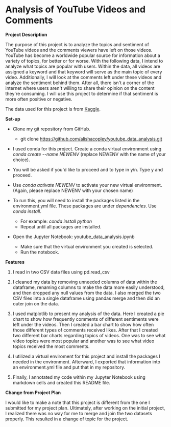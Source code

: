 # **Analysis of YouTube Videos and Comments** #

**Project Description**

The purpose of this project is to analyze the topics and sentiment of YouTube videos and the comments viewers have left on those videos. YouTube has become a worldwide popular source for information about a variety of topics, for better or for worse. With the following data, I intend to analyze what topics are popular with users. Within the data, all videos are assigned a keyword and that keyword will serve as the main topic of every video. Additionally, I will look at the comments left under these videos and analyze the sentiment behind them. After all, there isn't a corner of the internet where users aren't willing to share their opinion on the content they're consuming. I will use this project to determine if that sentiment is more often positive or negative.

The data used for this project is from [Kaggle](https://www.kaggle.com/datasets/advaypatil/youtube-statistics).

**Set-up**

* Clone my git repository from GitHub.
    * git clone https://github.com/alishacopley/youtube_data_analysis.git

* I used conda for this project. Create a conda virtual environment using *conda create --name NEWENV* (replace NEWENV with the name of your choice).
* You will be asked if you'd like to proceed and to type in y/n. Type y and proceed.
* Use *conda activate NEWENV* to activate your new virtual environment. (Again, please replace NEWENV with your chosen name)

* To run this, you will need to install the packages listed in the environment.yml file. These packages are under *dependencies*. Use *conda install*.
    * For example: *conda install python*
    * Repeat until all packages are installed.

* Open the Jupyter Notebook: youtube_data_analysis.ipynb
    * Make sure that the virtual environment you created is selected.
    * Run the notebook.

**Features**

1. I read in two CSV data files using pd.read_csv

2. I cleaned my data by removing unneeded columns of data within the dataframe, renaming columns to make the data more easily understood, and then dropped any null values from the data. I also merged the two CSV files into a single dataframe using pandas merge and then did an outer join on the data.

3. I used matplotlib to present my analysis of the data. Here I created a pie chart to show how frequently comments of different sentiments were left under the videos. Then I created a bar chart to show how often those different types of comments received likes. After that I created two different bar charts regarding topics of videos. One was to see what video topics were most popular and another was to see what video topics received the most comments.

4. I utilized a virtual enviroment for this project and install the packages I needed in the environment. Afterward, I exported that information into an environment.yml file and put that in my repository.

5. Finally, I annotated my code within my Jupyter Notebook using markdown cells and created this README file.

**Change from Project Plan**

I would like to make a note that this project is different from the one I submitted for my project plan. Ultimately, after working on the initial project, I realized there was no way for me to merge and join the two datasets properly. This resulted in a change of topic for the project.